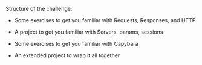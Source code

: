 Structure of the challenge:
 - Some exercises to get you familiar with Requests, Responses, and HTTP
 
 - A project to get you familiar with Servers, params, sessions
 
 - Some exercises to get you familiar with Capybara
 
 - An extended project to wrap it all together
